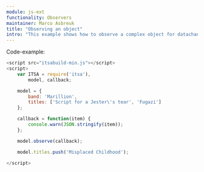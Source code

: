 ```yaml
---
module: js-ext
functionality: Observers
maintainer: Marco Asbreuk
title: "Observing an object"
intro: "This example shows how to observe a complex object for datachanges"
---
```



<p class="spaced">Code-example:</p>

```js
<script src="itsabuild-min.js"></script>
<script>
    var ITSA = require('itsa'),
        model, callback;

    model = {
        band: 'Marillion',
        titles: ['Script for a Jester\'s tear', 'Fugazi']
    };

    callback = function(item) {
        console.warn(JSON.stringify(item));
    };

    model.observe(callback);

    model.titles.push('Misplaced Childhood');

</script>
```

<script src="../../dist/itsabuild-min.js"></script>
<script>
    var ITSA = require('itsa'),
        model, callback;

    model = {
        band: 'Marillion',
        titles: ['Script for a Jester\'s tear', 'Fugazi']
    };

    callback = function(item) {
        console.warn(JSON.stringify(item));
    };

    model.observe(callback);

    model.titles.push('Misplaced Childhood');

</script>
